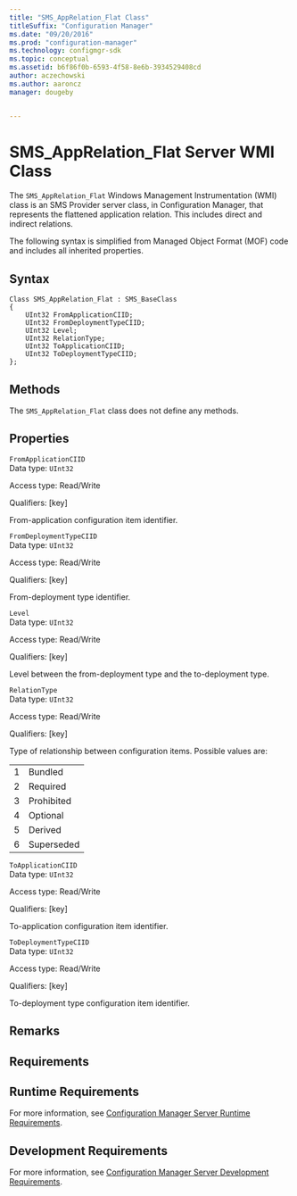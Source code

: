 ```yaml
---
title: "SMS_AppRelation_Flat Class"
titleSuffix: "Configuration Manager"
ms.date: "09/20/2016"
ms.prod: "configuration-manager"
ms.technology: configmgr-sdk
ms.topic: conceptual
ms.assetid: b6f86f0b-6593-4f58-8e6b-3934529408cd
author: aczechowski
ms.author: aaroncz
manager: dougeby


---
```

# SMS_AppRelation_Flat Server WMI Class
The `SMS_AppRelation_Flat` Windows Management Instrumentation (WMI) class is an SMS Provider server class, in Configuration Manager, that represents the flattened application relation. This includes direct and indirect relations.  

 The following syntax is simplified from Managed Object Format (MOF) code and includes all inherited properties.  

## Syntax  

```  
Class SMS_AppRelation_Flat : SMS_BaseClass  
{  
    UInt32 FromApplicationCIID;  
    UInt32 FromDeploymentTypeCIID;  
    UInt32 Level;  
    UInt32 RelationType;  
    UInt32 ToApplicationCIID;  
    UInt32 ToDeploymentTypeCIID;  
};  
```  

## Methods  
 The `SMS_AppRelation_Flat` class does not define any methods.  

## Properties  
 `FromApplicationCIID`  
 Data type: `UInt32`  

 Access type: Read/Write  

 Qualifiers: [key]  

 From-application configuration item identifier.  

 `FromDeploymentTypeCIID`  
 Data type: `UInt32`  

 Access type: Read/Write  

 Qualifiers: [key]  

 From-deployment type identifier.  

 `Level`  
 Data type: `UInt32`  

 Access type: Read/Write  

 Qualifiers: [key]  

 Level between the from-deployment type and the to-deployment type.  

 `RelationType`  
 Data type: `UInt32`  

 Access type: Read/Write  

 Qualifiers: [key]  

 Type of relationship between configuration items. Possible values are:  

|||  
|-|-|  
|1|Bundled|  
|2|Required|  
|3|Prohibited|  
|4|Optional|  
|5|Derived|  
|6|Superseded|  

 `ToApplicationCIID`  
 Data type: `UInt32`  

 Access type: Read/Write  

 Qualifiers: [key]  

 To-application configuration item identifier.  

 `ToDeploymentTypeCIID`  
 Data type: `UInt32`  

 Access type: Read/Write  

 Qualifiers: [key]  

 To-deployment type configuration item identifier.  

## Remarks  

## Requirements  

## Runtime Requirements  
 For more information, see [Configuration Manager Server Runtime Requirements](../../../develop/core/reqs/server-runtime-requirements.md).  

## Development Requirements  
 For more information, see [Configuration Manager Server Development Requirements](../../../develop/core/reqs/server-development-requirements.md).  
